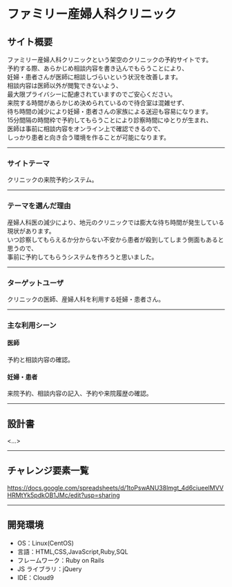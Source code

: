 # ファミリー産婦人科クリニック

## サイト概要

ファミリー産婦人科クリニックという架空のクリニックの予約サイトです。<br>
予約する際、あらかじめ相談内容を書き込んでもらうことにより、<br>
妊婦・患者さんが医師に相談しづらいという状況を改善します。<br>
相談内容は医師以外が閲覧できないよう、<br>
最大限プライバシーに配慮されていますのでご安心ください。<br>
来院する時間があらかじめ決められているので待合室は混雑せず、<br>
待ち時間の減少により妊婦・患者さんの家族による送迎も容易になります。<br>
15分間隔の時間枠で予約してもらうことにより診察時間にゆとりが生まれ、<br>
医師は事前に相談内容をオンライン上で確認できるので、<br>
しっかり患者と向き合う環境を作ることが可能になります。

---

### サイトテーマ

クリニックの来院予約システム。

---

### テーマを選んだ理由

産婦人科医の減少により、地元のクリニックでは膨大な待ち時間が発生している現状があります。<br>
いつ診察してもらえるか分からない不安から患者が殺到してしまう側面もあると思うので、<br>
事前に予約してもらうシステムを作ろうと思いました。

---

### ターゲットユーザ

クリニックの医師、産婦人科を利用する妊婦・患者さん。

---

### 主な利用シーン

#### 医師

予約と相談内容の確認。

#### 妊婦・患者

来院予約、相談内容の記入、予約や来院履歴の確認。

---

## 設計書

<...>

---

## チャレンジ要素一覧

<https://docs.google.com/spreadsheets/d/1toPswANU38lmgt_4d6ciueelMVVHRMtYk5pdkOB1JMc/edit?usp=sharing>

---

## 開発環境

- OS：Linux(CentOS)
- 言語：HTML,CSS,JavaScript,Ruby,SQL
- フレームワーク：Ruby on Rails
- JS ライブラリ：jQuery
- IDE：Cloud9
